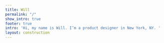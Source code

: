 ```yaml
---
title: Will
permalink: "/"
show_intro: true
footer: true
intro: 'Hi, my name is Will. I’m a product designer in New York, NY. '
layout: construction
---
```

